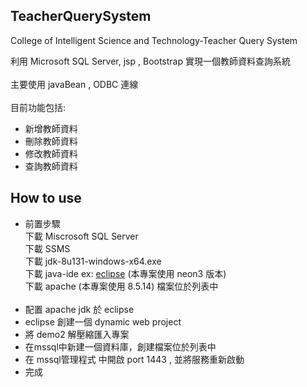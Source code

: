 ## TeacherQuerySystem
College of Intelligent Science and Technology-Teacher Query System

利用 Microsoft SQL Server, jsp , Bootstrap 實現一個教師資料查詢系統<br><br>
主要使用 javaBean , ODBC 連線<br><br>
目前功能包括:
- 新增教師資料
- 刪除教師資料
- 修改教師資料
- 查詢教師資料

## How to use
- 前置步驟<br>
下載 Miscrosoft SQL Server<br>
下載 SSMS<br>
下載 jdk-8u131-windows-x64.exe<br>
下載 java-ide ex: <a href="https://www.eclipse.org/downloads/">eclipse</a> (本專案使用 neon3 版本)<br>
下載 apache (本專案使用 8.5.14) 檔案位於列表中<br><br>
- 配置 apache jdk 於 eclipse
- eclipse 創建一個 dynamic web project
- 將 demo2 解壓縮匯入專案
- 在mssql中新建一個資料庫，創建檔案位於列表中
- 在 mssql管理程式 中開啟 port 1443 , 並將服務重新啟動
- 完成
